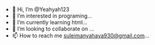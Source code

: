 - 👋 Hi, I’m @Yeahyah123
- 👀 I’m interested in programing...
- 🌱 I’m currently learning html...
- 💞️ I’m looking to collaborate on ...
- 📫 How to reach me suleimanyahaya930@gmail.com...

<!---
Yeahyah123/Yeahyah123 is a ✨ special ✨ repository because its `README.md` (this file) appears on your GitHub profile.
You can click the Preview link to take a look at your changes.
--->
